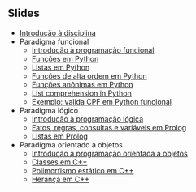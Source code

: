 Slides
------

- [Introdução à disciplina](https://docs.google.com/presentation/d/1SZ2F6yJBt_IIC4nx2LD4iThwgZKGbGDDIhKxgBlKrgw/export/pdf)
- Paradigma funcional
   - [Introdução à programação funcional](https://docs.google.com/presentation/d/14DYQmsCsAKoYhts82zVCZ9zQw6FngpiYPN8b5WiIzAw/export/pdf)
   - [Funções em Python](https://docs.google.com/presentation/d/1fRSxQ1PZtpTWznJULNtrfcrRvhclM8bJqkLi7OIt_jI/export/pdf)
   - [Listas em Python](https://docs.google.com/presentation/d/1RhujRyssNVkQc_W2r-OLAb8sVYSQe8MLTP1580bz4bA/export/pdf)
   - [Funções de alta ordem em Python](https://docs.google.com/presentation/d/1LHcNwX8RyjdoiN4ykJpauCfD2ej0J0X7MAkhKzXXDyM/export/pdf)
   - [Funções anônimas em Python](https://docs.google.com/presentation/d/1LmhKFMm4zNisf8H_I7l8uN-ON04GChCqg9ugzdNvbpQ/export/pdf)
   - [List comprehension in Python](https://docs.google.com/presentation/d/1YpLSfAzdbNnUamzvGUhSMYcrem68LZyAod5cYwCeF3s/export/pdf)
   - [Exemplo: valida CPF em Python funcional](https://docs.google.com/presentation/d/1oYZFXJyVx1t-hHvqDRG_yaVtvQkTAootUTnNbHigv6M/export/pdf)
- Paradigma lógico
   - [Introdução à programação lógica](https://docs.google.com/presentation/d/1r38jcaZLbamiU1VGNj3NfLFp5AjBgg3aKMf7nPbHcY8/export/pdf)
   - [Fatos, regras, consultas e variáveis em Prolog](https://docs.google.com/presentation/d/1DpeJURxTJlarN14J3us6thQjFtQxrguNpJYbz2NajHc/export/pdf)
   - [Listas em Prolog](https://docs.google.com/presentation/d/1IYRDCQcDNgXqdl6Pcg8Z_0jSuQS_d7GtKdZaUUZiKUU/export/pdf)
- Paradigma orientado a objetos
   - [Introdução à programação orientada a objetos](https://docs.google.com/presentation/d/1Z3BkBWRQQ5Ip4mhihbgVWSZBdTjJuul1lL2Hm8vgwW0/export/pdf)
   - [Classes em C++](https://docs.google.com/presentation/d/1g-8GQfHEJRUUocDpjrMcR-lP9ab8IQjTTeV9ktmYX00/export/pdf)
   - [Polimorfismo estático em C++](https://docs.google.com/presentation/d/1aCovKdcxMShhvMo4dBfvVoOs5mS8iYD-sL5XMB5khQE/export/pdf)
   - [Herança em C++](https://docs.google.com/presentation/d/1jyzsYPIPLnsVyAVQ6twKwVeBY0GUagsfA5EjGAD1j78/export/pdf)
  
